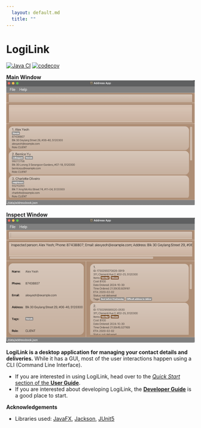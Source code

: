 ```yaml
---
  layout: default.md
  title: ""
---
```


# LogiLink

[![Java CI](https://github.com/AY2425S1-CS2103T-T12-3/tp/actions/workflows/gradle.yml/badge.svg)](https://github.com/AY2425S1-CS2103T-T12-3/tp/actions/workflows/gradle.yml)
[![codecov](https://codecov.io/gh/AY2425S1-CS2103T-T12-3/tp/graph/badge.svg?token=QBLKQW7MA6)](https://codecov.io/gh/AY2425S1-CS2103T-T12-3/tp)

**Main Window**
<br>
![Ui](images/Ui.png)

**Inspect Window**
<br>
![Ui2](images/Ui2.png)

**LogiLink is a desktop application for managing your contact details and deliveries.** While it has a GUI, most of the user interactions happen using a CLI (Command Line Interface).

* If you are interested in using LogiLink, head over to the [_Quick Start_ section of the **User Guide**](UserGuide.html#quick-start).
* If you are interested about developing LogiLink, the [**Developer Guide**](DeveloperGuide.html) is a good place to start.


**Acknowledgements**

* Libraries used: [JavaFX](https://openjfx.io/), [Jackson](https://github.com/FasterXML/jackson), [JUnit5](https://github.com/junit-team/junit5)
